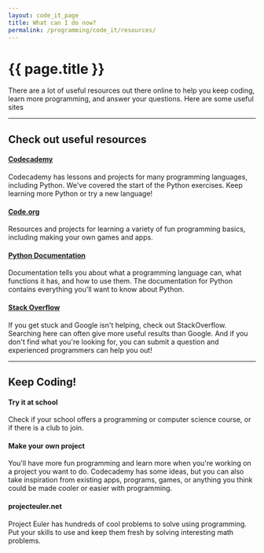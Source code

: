 ```yaml
---
layout: code_it_page
title: What can I do now?
permalink: /programming/code_it/resources/
---
```


# <i class="fa fa-laptop fa-fw fa-lg fa-left"></i>{{ page.title }}

There are a lot of useful resources out there online to help you keep coding, learn more programming, and answer your questions. Here are some useful sites

---

## Check out useful resources

#### [Codecademy](http://www.codecademy.com/)
Codecademy has lessons and projects for many programming languages, including Python. We've covered the start of the Python exercises. Keep learning more Python or try a new language!

#### [Code.org](http://code.org/)
Resources and projects for learning a variety of fun programming basics, including making your own games and apps.

#### [Python Documentation](https://docs.python.org/2/)
Documentation tells you about what a programming language can, what functions it has, and how to use them. The documentation for Python contains everything you'll want to know about Python.

#### [Stack Overflow](http://stackoverflow.com/)
If you get stuck and Google isn't helping, check out StackOverflow. Searching here can often give more useful results than Google. And if you don't find what you're looking for, you can submit a question and experienced programmers can help you out!

---

## Keep Coding!

#### Try it at school
Check if your school offers a programming or computer science course, or if there is a club to join.

#### Make your own project
You'll have more fun programming and learn more when you're working on a project you want to do. Codecademy has some ideas, but you can also take inspiration from existing apps, programs, games, or anything you think could be made cooler or easier with programming.

#### projecteuler.net
Project Euler has hundreds of cool problems to solve using programming. Put your skills to use and keep them fresh by solving interesting math problems.